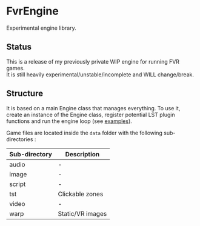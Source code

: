 # FvrEngine

Experimental engine library.

## Status

This is a release of my previously private WIP engine for running FVR games.  
It is still heavily experimental/unstable/incomplete and WILL change/break.

## Structure

It is based on a main Engine class that manages everything. To use it, create an instance of the Engine class, register potential LST plugin functions and run the engine loop (see [examples](../../Games/README.md)).

Game files are located inside the `data` folder with the following sub-directories :

| Sub-directory | Description      |
| ------------- | ---------------- |
| audio         | -                |
| image         | -                |
| script        | -                |
| tst           | Clickable zones  |
| video         | -                |
| warp          | Static/VR images |
